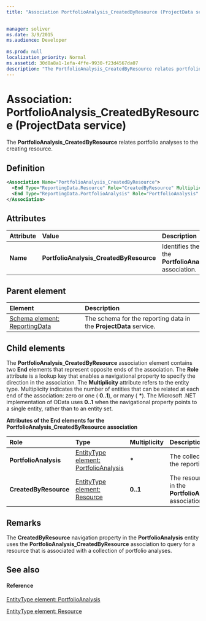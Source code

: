 ```yaml
---
title: "Association PortfolioAnalysis_CreatedByResource (ProjectData service)"

 
manager: soliver
ms.date: 3/9/2015
ms.audience: Developer
 
ms.prod: null
localization_priority: Normal
ms.assetid: 30d8a8a1-1efa-4ffe-9930-f23d4567da07
description: "The PortfolioAnalysis_CreatedByResource relates portfolio analyses to the creating resource."
---
```


# Association: PortfolioAnalysis_CreatedByResource (ProjectData service)

The **PortfolioAnalysis_CreatedByResource** relates portfolio analyses to the creating resource. 
  
## Definition

```XML
<Association Name="PortfolioAnalysis_CreatedByResource">
  <End Type="ReportingData.Resource" Role="CreatedByResource" Multiplicity="0..1" />
  <End Type="ReportingData.PortfolioAnalysis" Role="PortfolioAnalysis" Multiplicity="*" />
</Association>
```

## Attributes

|**Attribute**|**Value**|**Description**|
|:-----|:-----|:-----|
|**Name** <br/> |**PortfolioAnalysis_CreatedByResource** <br/> |Identifies the two entity types that form the **PortfolioAnalysis_CreatedByResource** association.  <br/> |
   
## Parent element

|**Element**|**Description**|
|:-----|:-----|
|[Schema element: ReportingData](schema-reportingdata-projectdata-service.md) <br/> |The schema for the reporting data in the **ProjectData** service.  <br/> |
   
## Child elements

The **PortfolioAnalysis_CreatedByResource** association element contains two **End** elements that represent opposite ends of the association. The **Role** attribute is a lookup key that enables a navigational property to specify the direction in the association. The **Multiplicity** attribute refers to the entity type. Multiplicity indicates the number of entities that can be related at each end of the association: zero or one ( **0..1**), or many ( **\***). The Microsoft .NET implementation of OData uses **0..1** when the navigational property points to a single entity, rather than to an entity set. 
  
**Attributes of the End elements for the PortfolioAnalysis_CreatedByResource association**

|**Role**|**Type**|**Multiplicity**|**Description**|
|:-----|:-----|:-----|:-----|
|**PortfolioAnalysis** <br/> |[EntityType element: PortfolioAnalysis](entitytype-portfolioanalysis-projectdata-service.md) <br/> |**\*** <br/> |The collection of portfolio analyses in the reporting tables.  <br/> |
|**CreatedByResource** <br/> |[EntityType element: Resource](entitytype-resource-projectdata-service.md) <br/> |**0..1** <br/> |The resource object that is referenced in the **PortfolioAnalysis_CreatedByResource** association.  <br/> |
   
## Remarks

The **CreatedByResource** navigation property in the **PortfolioAnalysis** entity uses the **PortfolioAnalysis_CreatedByResource** association to query for a resource that is associated with a collection of portfolio analyses. 
  
## See also

#### Reference

[EntityType element: PortfolioAnalysis](entitytype-portfolioanalysis-projectdata-service.md)
  
[EntityType element: Resource](entitytype-resource-projectdata-service.md)

